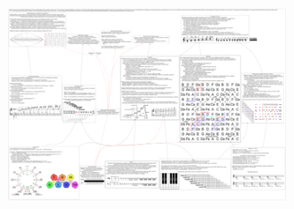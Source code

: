 [![Интерактивный](https://github.com/Margenom/Harmonica/blob/main/harmonica.png?raw=true)](https://github.com/Margenom/Harmonica/blob/main/harmonica.pdf?raw=true)
